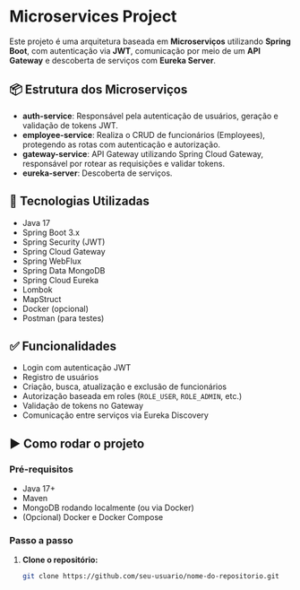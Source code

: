 # Microservices Project

Este projeto é uma arquitetura baseada em **Microserviços** utilizando **Spring Boot**, com autenticação via **JWT**, comunicação por meio de um **API Gateway** e descoberta de serviços com **Eureka Server**.

## 📦 Estrutura dos Microserviços

- **auth-service**: Responsável pela autenticação de usuários, geração e validação de tokens JWT.
- **employee-service**: Realiza o CRUD de funcionários (Employees), protegendo as rotas com autenticação e autorização.
- **gateway-service**: API Gateway utilizando Spring Cloud Gateway, responsável por rotear as requisições e validar tokens.
- **eureka-server**: Descoberta de serviços.

## 🔧 Tecnologias Utilizadas

- Java 17
- Spring Boot 3.x
- Spring Security (JWT)
- Spring Cloud Gateway
- Spring WebFlux
- Spring Data MongoDB
- Spring Cloud Eureka
- Lombok
- MapStruct
- Docker (opcional)
- Postman (para testes)

## ✅ Funcionalidades

- Login com autenticação JWT
- Registro de usuários
- Criação, busca, atualização e exclusão de funcionários
- Autorização baseada em roles (`ROLE_USER`, `ROLE_ADMIN`, etc.)
- Validação de tokens no Gateway
- Comunicação entre serviços via Eureka Discovery

## ▶️ Como rodar o projeto

### Pré-requisitos

- Java 17+
- Maven
- MongoDB rodando localmente (ou via Docker)
- (Opcional) Docker e Docker Compose

### Passo a passo

1. **Clone o repositório:**

   ```bash
   git clone https://github.com/seu-usuario/nome-do-repositorio.git

